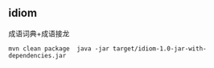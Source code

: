 ## idiom

成语词典+成语接龙

``
mvn clean package 
java -jar target/idiom-1.0-jar-with-dependencies.jar
``

